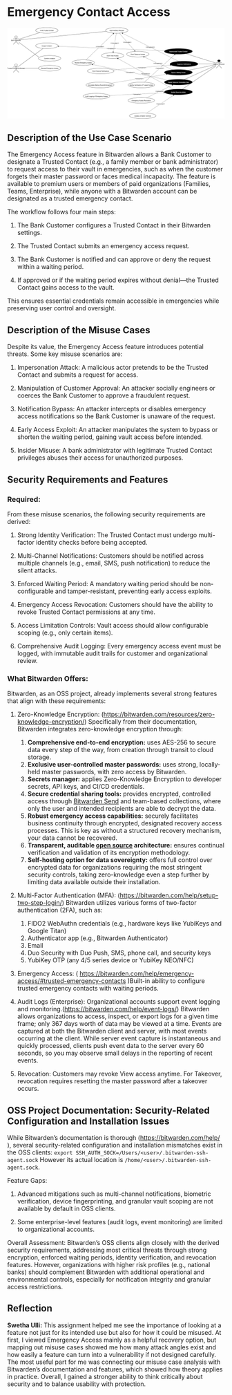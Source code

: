 # Emergency Contact Access
![image](https://github.com/ysabum/Software-Assurance/blob/main/images/Requirements/Emergency_Contact/emergencyContact.drawio.png?raw=true)

## Description of the Use Case Scenario
The Emergency Access feature in Bitwarden allows a Bank Customer to designate a Trusted Contact (e.g., a family member or bank administrator) to request access to their vault in emergencies, such as when the customer forgets their master password or faces medical incapacity. The feature is available to premium users or members of paid organizations (Families, Teams, Enterprise), while anyone with a Bitwarden account can be designated as a trusted emergency contact.

The workflow follows four main steps:

1. The Bank Customer configures a Trusted Contact in their Bitwarden settings.

2. The Trusted Contact submits an emergency access request.

3. The Bank Customer is notified and can approve or deny the request within a waiting period.

4. If approved or if the waiting period expires without denial—the Trusted Contact gains access to the vault.

This ensures essential credentials remain accessible in emergencies while preserving user control and oversight.

## Description of the Misuse Cases
Despite its value, the Emergency Access feature introduces potential threats. Some key misuse scenarios are:

1. Impersonation Attack: A malicious actor pretends to be the Trusted Contact and submits a request for access.

2. Manipulation of Customer Approval: An attacker socially engineers or coerces the Bank Customer to approve a fraudulent request.

3. Notification Bypass: An attacker intercepts or disables emergency access notifications so the Bank Customer is unaware of the request.

4. Early Access Exploit: An attacker manipulates the system to bypass or shorten the waiting period, gaining vault access before intended.

5. Insider Misuse: A bank administrator with legitimate Trusted Contact privileges abuses their access for unauthorized purposes.

## Security Requirements and Features
### Required:
From these misuse scenarios, the following security requirements are derived:

1. Strong Identity Verification: The Trusted Contact must undergo multi-factor identity checks before being accepted.

2. Multi-Channel Notifications: Customers should be notified across multiple channels (e.g., email, SMS, push notification) to reduce the silent attacks.

3. Enforced Waiting Period: A mandatory waiting period should be non-configurable and tamper-resistant, preventing early access exploits.

4. Emergency Access Revocation: Customers should have the ability to revoke Trusted Contact permissions at any time.

5. Access Limitation Controls: Vault access should allow configurable scoping (e.g., only certain items).

6. Comprehensive Audit Logging: Every emergency access event must be logged, with immutable audit trails for customer and organizational review.

### What Bitwarden Offers:
Bitwarden, as an OSS project, already implements several strong features that align with these requirements:

1. Zero-Knowledge Encryption: (https://bitwarden.com/resources/zero-knowledge-encryption/) Specifically from their documentation, Bitwarden integrates zero-knowledge encryption through:
   1. **Comprehensive end-to-end encryption:** uses AES-256 to secure data every step of the way, from creation through transit to cloud storage.
   2. **Exclusive user-controlled master passwords:** uses strong, locally-held master passwords, with zero access by Bitwarden.
   3. **Secrets manager:** applies Zero-Knowledge Encryption to developer secrets, API keys, and CI/CD credentials.
   4. **Secure credential sharing tools:** provides encrypted, controlled access through [Bitwarden Send](https://bitwarden.com/blog/bitwarden-send-how-it-works/) and team-based collections, where only the user and intended recipients are able to decrypt the data.
   5. **Robust emergency access capabilities:** securely facilitates business continuity through encrypted, designated recovery access processes. This is key as without a structured recovery mechanism, your data cannot be recovered.
   6. **Transparent, auditable [open source](https://bitwarden.com/blog/why-open-source-delivers-transparency-and-security-for-enterprises/) architecture:** ensures continual verification and validation of its encryption methodology.
   7. **Self-hosting option for data sovereignty:** offers full control over encrypted data for organizations requiring the most stringent security controls, taking zero-knowledge even a step further by limiting data available outside their installation.

2. Multi-Factor Authentication (MFA): (https://bitwarden.com/help/setup-two-step-login/) Bitwarden utilizes various forms of two-factor authentication (2FA), such as:
   1. FIDO2 WebAuthn credentials (e.g., hardware keys like YubiKeys and Google Titan)
   2. Authenticator app (e.g., Bitwarden Authenticator)
   3. Email
   4. Duo Security with Duo Push, SMS, phone call, and security keys
   5. YubiKey OTP (any 4/5 series device or YubiKey NEO/NFC)

3. Emergency Access: ( https://bitwarden.com/help/emergency-access/#trusted-emergency-contacts )Built-in ability to configure trusted emergency contacts with waiting periods.
4. Audit Logs (Enterprise): Organizational accounts support event logging and monitoring.(https://bitwarden.com/help/event-logs/) Bitwarden allows organizations to access, inspect, or export logs for a given time frame; only 367 days worth of data may be viewed at a time. Events are captured at both the Bitwarden client and server, with most events occurring at the client. While server event capture is instantaneous and quickly processed, clients push event data to the server every 60 seconds, so you may observe small delays in the reporting of recent events. 

5. Revocation: Customers may revoke View access anytime. For Takeover, revocation requires resetting the master password after a takeover occurs.
   
## OSS Project Documentation: Security-Related Configuration and Installation Issues

While Bitwarden’s documentation is thorough (https://bitwarden.com/help/ ), several security-related configuration and installation mismatches exist in the OSS clients:
    ```
    export SSH_AUTH_SOCK=/Users/<user>/.bitwarden-ssh-agent.sock
    ```
    However its actual location is `/home/<user>/.bitwarden-ssh-agent.sock`.

Feature Gaps:

1. Advanced mitigations such as multi-channel notifications, biometric verification, device fingerprinting, and granular vault scoping are not available by default in OSS clients.

2. Some enterprise-level features (audit logs, event monitoring) are limited to organizational accounts.

Overall Assessment:
Bitwarden’s OSS clients align closely with the derived security requirements, addressing most critical threats through strong encryption, enforced waiting periods, identity verification, and revocation features. However, organizations with higher risk profiles (e.g., national banks) should complement Bitwarden with additional operational and environmental controls, especially for notification integrity and granular access restrictions.
   
## Reflection
**Swetha Ulli:** This assignment helped me see the importance of looking at a feature not just for its intended use but also for how it could be misused. At first, I viewed Emergency Access mainly as a helpful recovery option, but mapping out misuse cases showed me how many attack angles exist and how easily a feature can turn into a vulnerability if not designed carefully. The most useful part for me was connecting our misuse case analysis with Bitwarden’s documentation and features, which showed how theory applies in practice. Overall, I gained a stronger ability to think critically about security and to balance usability with protection.
